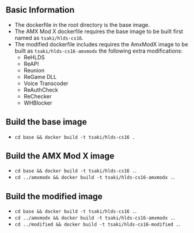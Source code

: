 ## Basic Information

- The dockerfile in the root directory is the base image.
- The AMX Mod X dockerfile requires the base image to be built first named as `tsaki/hlds-cs16`.
- The modified dockerfile includes requires the AmxModX image to be built as `tsaki/hlds-cs16-amxmodx` the following extra modifications:
  - ReHLDS
  - ReAPI
  - Reunion
  - ReGame DLL
  - Voice Transcoder
  - ReAuthCheck
  - ReChecker
  - WHBlocker

## Build the base image

- `cd base && docker build -t tsaki/hlds-cs16 .`

## Build the AMX Mod X image

- `cd base && docker build -t tsaki/hlds-cs16 .`.
- `cd ../amxmodx && docker build -t tsaki/hlds-cs16-amxmodx .`.

## Build the modified image

- `cd base && docker build -t tsaki/hlds-cs16 .`.
- `cd ../amxmodx && docker build -t tsaki/hlds-cs16-amxmodx .`.
- `cd ../modified && docker build -t tsaki/hlds-cs16-modified .`.